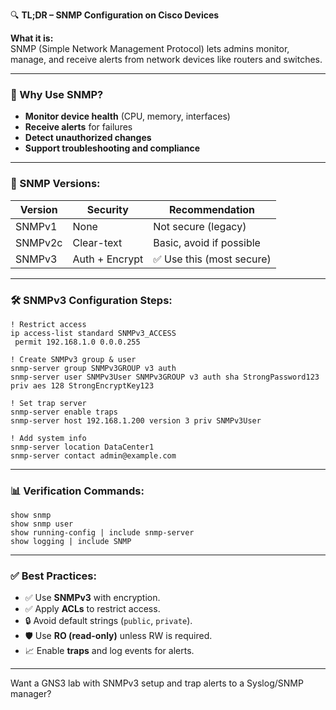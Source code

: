 🔍 **TL;DR – SNMP Configuration on Cisco Devices**

**What it is:**  
SNMP (Simple Network Management Protocol) lets admins monitor, manage, and receive alerts from network devices like routers and switches.

---

### 🌟 Why Use SNMP?
- **Monitor device health** (CPU, memory, interfaces)
- **Receive alerts** for failures
- **Detect unauthorized changes**
- **Support troubleshooting and compliance**

---

### 🔑 SNMP Versions:
| Version   | Security      | Recommendation         |
|-----------|---------------|------------------------|
| SNMPv1    | None          | Not secure (legacy)    |
| SNMPv2c   | Clear-text    | Basic, avoid if possible |
| SNMPv3    | Auth + Encrypt| ✅ Use this (most secure) |

---

### 🛠️ SNMPv3 Configuration Steps:
```cisco
! Restrict access
ip access-list standard SNMPv3_ACCESS
 permit 192.168.1.0 0.0.0.255

! Create SNMPv3 group & user
snmp-server group SNMPv3GROUP v3 auth
snmp-server user SNMPv3User SNMPv3GROUP v3 auth sha StrongPassword123 priv aes 128 StrongEncryptKey123

! Set trap server
snmp-server enable traps
snmp-server host 192.168.1.200 version 3 priv SNMPv3User

! Add system info
snmp-server location DataCenter1
snmp-server contact admin@example.com
```

---

### 📊 Verification Commands:
```cisco
show snmp
show snmp user
show running-config | include snmp-server
show logging | include SNMP
```

---

### ✅ Best Practices:
- ✅ Use **SNMPv3** with encryption.
- ✅ Apply **ACLs** to restrict access.
- 🔒 Avoid default strings (`public`, `private`).
- 🛡️ Use **RO (read-only)** unless RW is required.
- 📈 Enable **traps** and log events for alerts.

---

Want a GNS3 lab with SNMPv3 setup and trap alerts to a Syslog/SNMP manager?
